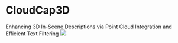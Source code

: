 # CloudCap3D
Enhancing 3D In-Scene Descriptions via Point Cloud Integration and Efficient Text Filtering
<img src="https://github.com/OpenMICG/CloudCap3D/blob/main/1.pdf">
